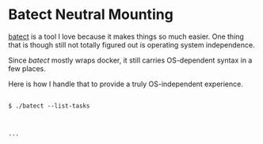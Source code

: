 # Batect Neutral Mounting

[batect](http://batect.dev) is a tool I love because it makes things so much easier.
One thing that is though still not totally figured out is operating system independence.

Since _batect_ mostly wraps docker, it still carries OS-dependent syntax in a few places.

Here is how I handle that to provide a truly OS-independent experience.


##




```
$ ./batect --list-tasks



...
```
